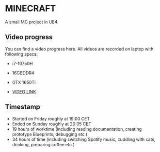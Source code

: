 # MINECRAFT
A small MC project in UE4.

## Video progress
You can find a video progress here.
All videos are recorded on laptop with following specs:
- i7-10750H
- 16GBDDR4
- GTX 1650Ti


- [VIDEO LINK](https://vimeo.com/showcase/8297492)

## Timestamp
- Started on Friday roughly at 19:00 CET
- Ended on Sunday roughly at 20:05 CET
- 19 hours of worktime (including reading documentation, creating prototype Blueprints, debugging etc.)
- 34 hours of time (including switching Spotify music, cuddling with cats, drinking, preparing coffee etc.)
